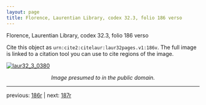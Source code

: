 ```yaml
---
layout: page
title: Florence, Laurentian Library, codex 32.3, folio 186 verso
---
```


Florence, Laurentian Library, codex 32.3, folio 186 verso

Cite this object as `urn:cite2:citelaur:laur32pages.v1:186v`.  The full image is linked to a citation tool you can use to cite regions of the image.

[![laur32_3_0380](http://www.homermultitext.org/iipsrv?IIIF=/project/homer/pyramidal/deepzoom/citelaur/laur32imgs/v1/laur32_3_0380.tif/full/800,/0/default.jpg)](http://www.homermultitext.org/ict2/?urn=urn:cite2:citelaur:laur32imgs.v1:laur32_3_0380) 

<p style="text-align: center; font-style: italic;">Image presumed to in the public domain.</p>

---

previous: [186r](../186r/) | next: [187r](../187r/)